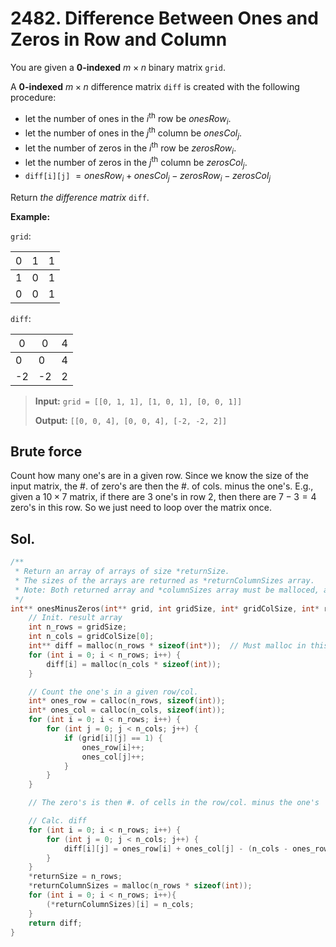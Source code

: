 # 2482. Difference Between Ones and Zeros in Row and Column

You are given a **0-indexed** $m \times n$ binary matrix `grid`.

A **0-indexed** $m \times n$ difference matrix `diff` is created with the following procedure:

* let the number of ones in the $i$<sup>th</sup> row be $onesRow_i$.
* let the number of ones in the $j$<sup>th</sup> column be $onesCol_j$.
* let the number of zeros in the $i$<sup>th</sup> row be $zerosRow_i$.
* let the number of zeros in the $j$<sup>th</sup> column be $zerosCol_j$.
* `diff[i][j]` $= onesRow_i + onesCol_j - zerosRow_i - zerosCol_j$

Return *the difference matrix* `diff`.

 
**Example:**

`grid`:

| <span style="font-weight:normal">0</span> | <span style="font-weight:normal">1</span> | <span style="font-weight:normal">1</span> |
|---|---|---|
| 1 | 0 | 1 |
| 0 | 0 | 1 |

`diff`:

| <span style="font-weight:normal">0</span> | <span style="font-weight:normal">0</span> | <span style="font-weight:normal">4</span> |
|---|---|---|
| 0 | 0 | 4 |
| -2 | -2 | 2 |

> **Input:** `grid = [[0, 1, 1], [1, 0, 1], [0, 0, 1]]`
>
> **Output:** `[[0, 0, 4], [0, 0, 4], [-2, -2, 2]]`


## Brute force

Count how many one's are in a given row. Since we know the size of the input matrix, the #. of zero's are then the #. of cols. minus the one's. E.g., given a $10 \times 7$ matrix, if there are $3$ one's in row 2, then there are $7 - 3 = 4$ zero's in this row. So we just need to loop over the matrix once.


## Sol.

```c
/**
 * Return an array of arrays of size *returnSize.
 * The sizes of the arrays are returned as *returnColumnSizes array.
 * Note: Both returned array and *columnSizes array must be malloced, assume caller calls free().
 */
int** onesMinusZeros(int** grid, int gridSize, int* gridColSize, int* returnSize, int** returnColumnSizes) {
    // Init. result array
    int n_rows = gridSize;
    int n_cols = gridColSize[0];
    int** diff = malloc(n_rows * sizeof(int*));  // Must malloc in this way
    for (int i = 0; i < n_rows; i++) {
        diff[i] = malloc(n_cols * sizeof(int));
    }

    // Count the one's in a given row/col.
    int* ones_row = calloc(n_rows, sizeof(int));
    int* ones_col = calloc(n_cols, sizeof(int));
    for (int i = 0; i < n_rows; i++) {
        for (int j = 0; j < n_cols; j++) {
            if (grid[i][j] == 1) {
                ones_row[i]++;
                ones_col[j]++;
            }
        }
    }

    // The zero's is then #. of cells in the row/col. minus the one's

    // Calc. diff
    for (int i = 0; i < n_rows; i++) {
        for (int j = 0; j < n_cols; j++) {
            diff[i][j] = ones_row[i] + ones_col[j] - (n_cols - ones_row[i]) - (n_rows - ones_col[j]);
        }
    }
    *returnSize = n_rows;
    *returnColumnSizes = malloc(n_rows * sizeof(int));
    for (int i = 0; i < n_rows; i++){
        (*returnColumnSizes)[i] = n_cols;
    }
    return diff;
}
```
